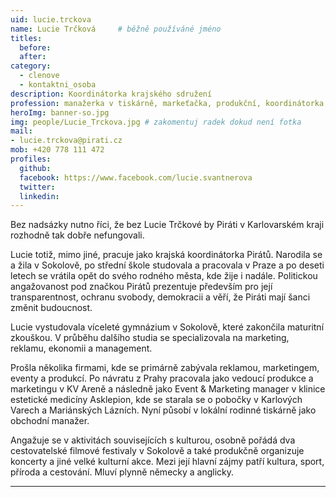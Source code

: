 ```yaml
---
uid: lucie.trckova
name: Lucie Trčková  	# běžně používáné jméno
titles:
  before: 
  after:
category:
  - clenove
  - kontaktni_osoba
description: Koordinátorka krajského sdružení
profession: manažerka v tiskárně, markeťačka, produkční, koordinátorka Pirátů Karlovarského kraje
heroImg: banner-so.jpg
img: people/Lucie_Trckova.jpg # zakomentuj radek dokud není fotka
mail:
- lucie.trckova@pirati.cz
mob: +420 778 111 472
profiles:
  github:
  facebook: https://www.facebook.com/lucie.svantnerova
  twitter:
  linkedin:
---
```


Bez nadsázky nutno říci, že bez Lucie Trčkové by Piráti v Karlovarském kraji rozhodně tak dobře nefungovali.  
  
Lucie totiž, mimo jiné, pracuje jako krajská koordinátorka Pirátů. Narodila se a žila v Sokolově, po střední škole studovala a pracovala v Praze a po deseti letech se vrátila opět do svého rodného města, kde žije i nadále. Politickou angažovanost pod značkou Pirátů prezentuje především pro její transparentnost, ochranu svobody, demokracii a věří, že Piráti mají šanci změnit budoucnost.  
  
Lucie vystudovala víceleté gymnázium v Sokolově, které zakončila maturitní zkouškou. V průběhu dalšího studia se specializovala na marketing, reklamu, ekonomii a management.  
  
Prošla několika firmami, kde se primárně zabývala reklamou, marketingem, eventy a produkcí. Po návratu z Prahy pracovala jako vedoucí produkce a marketingu v KV Areně a následně jako Event & Marketing manager v klinice estetické medicíny Asklepion, kde se starala se o pobočky v Karlových Varech a Mariánských Lázních. Nyní působí v lokální rodinné tiskárně jako obchodní manažer.  
  
Angažuje se v aktivitách souvisejících s kulturou, osobně pořádá dva cestovatelské filmové festivaly v Sokolově a také produkčně organizuje koncerty a jiné velké kulturní akce. Mezi její hlavní zájmy patří kultura, sport, příroda a cestování. Mluví plynně německy a anglicky.

---

